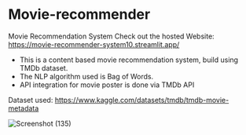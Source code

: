 # Movie-recommender
Movie Recommendation System
Check out the hosted Website:  https://movie-recommender-system10.streamlit.app/

* This is a content based movie recommendation system, build using TMDb dataset.
* The NLP algorithm used is Bag of Words.
* API integration for movie poster is done via TMDb API

Dataset used: https://www.kaggle.com/datasets/tmdb/tmdb-movie-metadata

![Screenshot (135)](https://github.com/sayaliambure/Movie-recommender/assets/89408981/900be5f2-426c-4a6d-a04c-15bd4b24e8ff)


